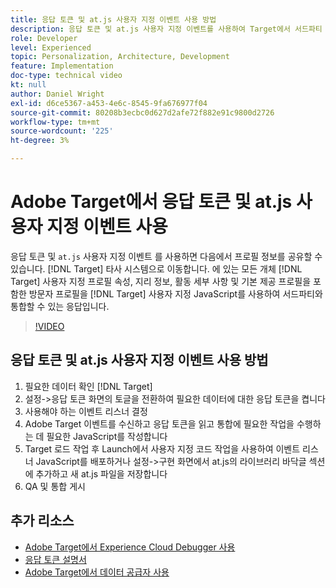 ```yaml
---
title: 응답 토큰 및 at.js 사용자 지정 이벤트 사용 방법
description: 응답 토큰 및 at.js 사용자 지정 이벤트를 사용하여 Target에서 서드파티 시스템으로 프로필 정보를 공유하는 방법에 대해 알아봅니다.
role: Developer
level: Experienced
topic: Personalization, Architecture, Development
feature: Implementation
doc-type: technical video
kt: null
author: Daniel Wright
exl-id: d6ce5367-a453-4e6c-8545-9fa676977f04
source-git-commit: 80208b3ecbc0d627d2afe72f882e91c9800d2726
workflow-type: tm+mt
source-wordcount: '225'
ht-degree: 3%

---
```


# Adobe Target에서 응답 토큰 및 at.js 사용자 지정 이벤트 사용

응답 토큰 및 `at.js` 사용자 지정 이벤트 를 사용하면 다음에서 프로필 정보를 공유할 수 있습니다. [!DNL Target] 타사 시스템으로 이동합니다. 에 있는 모든 개체 [!DNL Target] 사용자 지정 프로필 속성, 지리 정보, 활동 세부 사항 및 기본 제공 프로필을 포함한 방문자 프로필을 [!DNL Target] 사용자 지정 JavaScript를 사용하여 서드파티와 통합할 수 있는 응답입니다.

>[!VIDEO](https://video.tv.adobe.com/v/23253/?quality=12)

## 응답 토큰 및 at.js 사용자 지정 이벤트 사용 방법

1. 필요한 데이터 확인 [!DNL Target]
1. 설정->응답 토큰 화면의 토글을 전환하여 필요한 데이터에 대한 응답 토큰을 켭니다
1. 사용해야 하는 이벤트 리스너 결정
1. Adobe Target 이벤트를 수신하고 응답 토큰을 읽고 통합에 필요한 작업을 수행하는 데 필요한 JavaScript를 작성합니다
1. Target 로드 작업 후 Launch에서 사용자 지정 코드 작업을 사용하여 이벤트 리스너 JavaScript를 배포하거나 설정->구현 화면에서 at.js의 라이브러리 바닥글 섹션에 추가하고 새 at.js 파일을 저장합니다
1. QA 및 통합 게시

## 추가 리소스

* [Adobe Target에서 Experience Cloud Debugger 사용](../troubleshooting/troubleshoot-with-the-experience-cloud-debugger.md)
* [응답 토큰 설명서](https://experienceleague.adobe.com/docs/target/using/administer/response-tokens.html?lang=en)
* [Adobe Target에서 데이터 공급자 사용](use-data-providers-to-integrate-third-party-data.md)
